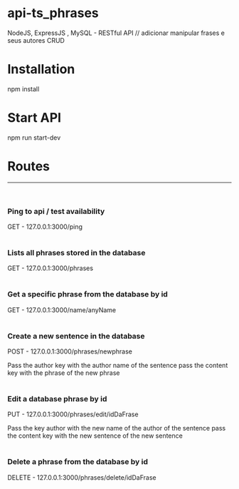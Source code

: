 # api-ts_phrases
NodeJS, ExpressJS , MySQL - RESTful API // adicionar manipular frases e seus autores CRUD

# Installation #

npm install

# Start API #

npm run start-dev

# Routes #
<hr />
<br />

### Ping to api / test availability ###
GET - 127.0.0.1:3000/ping
<br /> <br /> 

### Lists all phrases stored in the database ###
GET - 127.0.0.1:3000/phrases
<br /> <br /> 

### Get a specific phrase from the database by id ###
GET - 127.0.0.1:3000/name/anyName
<br /> <br /> 

### Create a new sentence in the database ###
POST - 127.0.0.1:3000/phrases/newphrase

Pass the author key with the author name of the sentence
pass the content key with the phrase of the new phrase
<br /> <br /> 

### Edit a database phrase by id ###
PUT - 127.0.0.1:3000/phrases/edit/idDaFrase

Pass the key author with the new name of the author of the sentence
pass the content key with the new sentence of the new sentence
<br /> <br /> 

### Delete a phrase from the database by id ###
DELETE - 127.0.0.1:3000/phrases/delete/idDaFrase
